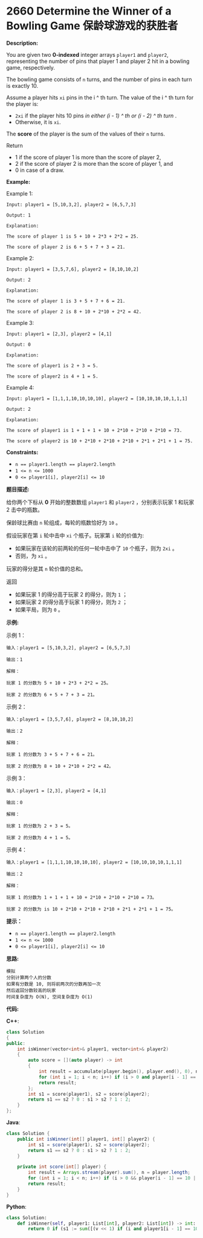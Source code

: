 # 2660 Determine the Winner of a Bowling Game 保龄球游戏的获胜者

__Description:__

You are given two __0-indexed__ integer arrays `player1` and `player2`, representing the number of pins that player 1 and player 2 hit in a bowling game, respectively.

The bowling game consists of `n` turns, and the number of pins in each turn is exactly 10.

Assume a player hits `xi` pins in the i ^ th turn. The value of the i ^ th turn for the player is:

- `2xi` if the player hits 10 pins _in either (i - 1) ^ th or (i - 2) ^ th turn_ .
- Otherwise, it is `xi`.

The __score__ of the player is the sum of the values of their `n` turns.

Return

- 1 if the score of player 1 is more than the score of player 2,
- 2 if the score of player 2 is more than the score of player 1, and
- 0 in case of a draw.

__Example:__

Example 1:

```text
Input: player1 = [5,10,3,2], player2 = [6,5,7,3]

Output: 1

Explanation:

The score of player 1 is 5 + 10 + 2*3 + 2*2 = 25.

The score of player 2 is 6 + 5 + 7 + 3 = 21.
```

Example 2:

```text
Input: player1 = [3,5,7,6], player2 = [8,10,10,2]

Output: 2

Explanation:

The score of player 1 is 3 + 5 + 7 + 6 = 21.

The score of player 2 is 8 + 10 + 2*10 + 2*2 = 42.
```

Example 3:

```text
Input: player1 = [2,3], player2 = [4,1]

Output: 0

Explanation:

The score of player1 is 2 + 3 = 5.

The score of player2 is 4 + 1 = 5.
```

Example 4:

```text
Input: player1 = [1,1,1,10,10,10,10], player2 = [10,10,10,10,1,1,1]

Output: 2

Explanation:

The score of player1 is 1 + 1 + 1 + 10 + 2*10 + 2*10 + 2*10 = 73.

The score of player2 is 10 + 2*10 + 2*10 + 2*10 + 2*1 + 2*1 + 1 = 75.
```

__Constraints:__

- `n == player1.length == player2.length`
- `1 <= n <= 1000`
- `0 <= player1[i], player2[i] <= 10`

__题目描述:__

给你两个下标从 __0__ 开始的整数数组 `player1` 和 `player2` ，分别表示玩家 1 和玩家 2 击中的瓶数。

保龄球比赛由 `n` 轮组成，每轮的瓶数恰好为 `10` 。

假设玩家在第 `i` 轮中击中 `xi` 个瓶子。玩家第 `i` 轮的价值为:

- 如果玩家在该轮的前两轮的任何一轮中击中了 `10` 个瓶子，则为 `2xi` 。
- 否则，为 `xi` 。

玩家的得分是其 `n` 轮价值的总和。

返回

- 如果玩家 1 的得分高于玩家 2 的得分，则为 `1` ；
- 如果玩家 2 的得分高于玩家 1 的得分，则为 `2` ；
- 如果平局，则为 `0` 。

__示例:__

示例 1：

```text
输入：player1 = [5,10,3,2], player2 = [6,5,7,3]

输出：1

解释：

玩家 1 的分数为 5 + 10 + 2*3 + 2*2 = 25。

玩家 2 的分数为 6 + 5 + 7 + 3 = 21。
```

示例 2：

```text
输入：player1 = [3,5,7,6], player2 = [8,10,10,2]

输出：2

解释：

玩家 1 的分数为 3 + 5 + 7 + 6 = 21。

玩家 2 的分数为 8 + 10 + 2*10 + 2*2 = 42。
```

示例 3：

```text
输入：player1 = [2,3], player2 = [4,1]

输出：0

解释：

玩家 1 的分数为 2 + 3 = 5。

玩家 2 的分数为 4 + 1 = 5。
```

示例 4：

```text
输入：player1 = [1,1,1,10,10,10,10], player2 = [10,10,10,10,1,1,1]

输出：2

解释：

玩家 1 的分数为 1 + 1 + 1 + 10 + 2*10 + 2*10 + 2*10 = 73。

玩家 2 的分数为 is 10 + 2*10 + 2*10 + 2*10 + 2*1 + 2*1 + 1 = 75。
```

__提示：__

- `n == player1.length == player2.length`
- `1 <= n <= 1000`
- `0 <= player1[i], player2[i] <= 10`

__思路:__

```text
模拟
分别计算两个人的分数
如果有分数是 10, 则将前两次的分数再加一次
然后返回分数较高的玩家
时间复杂度为 O(N), 空间复杂度为 O(1)
```

__代码:__

__C++__:

```C++
class Solution 
{
public:
    int isWinner(vector<int>& player1, vector<int>& player2) 
    {
        auto score = [](auto player) -> int
        {
            int result = accumulate(player.begin(), player.end(), 0), n = player.size();
            for (int i = 1; i < n; i++) if (i > 0 and player[i - 1] == 10 or (i > 1 and player[i - 2] == 10)) result += player[i];
            return result;
        };
        int s1 = score(player1), s2 = score(player2);
        return s1 == s2 ? 0 : s1 > s2 ? 1 : 2;
    }
};
```

__Java__:

```Java
class Solution {
    public int isWinner(int[] player1, int[] player2) {
        int s1 = score(player1), s2 = score(player2);
        return s1 == s2 ? 0 : s1 > s2 ? 1 : 2;
    }

    private int score(int[] player) {
        int result = Arrays.stream(player).sum(), n = player.length;
        for (int i = 1; i < n; i++) if (i > 0 && player[i - 1] == 10 || (i > 1 && player[i - 2] == 10)) result += player[i];
        return result;
    }
}
```

__Python__:

```Python
class Solution:
    def isWinner(self, player1: List[int], player2: List[int]) -> int:
        return 0 if (s1 := sum([(v << 1) if (i and player1[i - 1] == 10) or (i > 1 and (player1[i - 1] == 10 or player1[i - 2] == 10)) else v for i, v in enumerate(player1)])) == (s2 := sum([(v << 1) if (i and player2[i - 1] == 10) or (i > 1 and (player2[i - 1] == 10 or player2[i - 2] == 10)) else v for i, v in enumerate(player2)])) else 1 if s1 > s2 else 2
```
